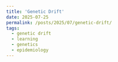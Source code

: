 ```yaml
---
title: 'Genetic Drift'
date: 2025-07-25
permalink: /posts/2025/07/genetic-drift/
tags:
  - genetic drift
  - learning
  - genetics
  - epidemiology
---
```


<object data="/files/genetic_drift.html" width="100%" height="700px" type="text/html"></object>


